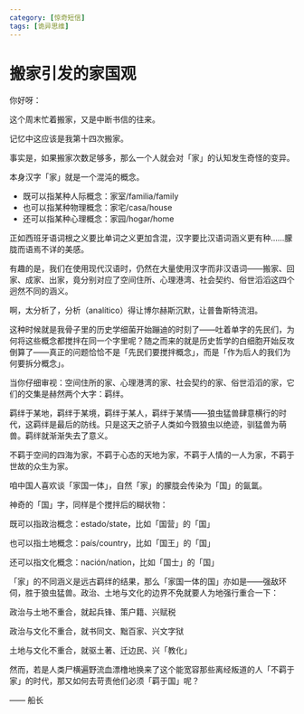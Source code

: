 ```yaml
---
category: [惊奇短信]
tags: [诡异思维]
---
```

# 搬家引发的家国观

你好呀：

这个周末忙着搬家，又是中断书信的往来。

记忆中这应该是我第十四次搬家。

事实是，如果搬家次数足够多，那么一个人就会对「家」的认知发生奇怪的变异。

本身汉字「家」就是一个混沌的概念。

- 既可以指某种人际概念：家室/familia/family
- 也可以指某种物理概念：家宅/casa/house
- 还可以指某种心理概念：家园/hogar/home

正如西班牙语词根之义要比单词之义更加含混，汉字要比汉语词涵义更有种……朦胧而语焉不详的美感。

有趣的是，我们在使用现代汉语时，仍然在大量使用汉字而非汉语词——搬家、回家、成家、出家，竟分别对应了空间住所、心理港湾、社会契约、俗世滔滔这四个迥然不同的涵义。

啊，太分析了，分析（analítico）得让博尔赫斯沉默，让普鲁斯特流泪。

这种时候就是我骨子里的历史学细菌开始蹦迪的时刻了——吐着单字的先民们，为何将这些概念都搅拌在同一个字里呢？随之而来的就是历史哲学的白细胞开始反攻倒算了——真正的问题恰恰不是「先民们要搅拌概念」，而是「作为后人的我们为何要拆分概念」。

当你仔细审视：空间住所的家、心理港湾的家、社会契约的家、俗世滔滔的家，它们的交集是赫然两个大字：羁绊。

羁绊于某地，羁绊于某境，羁绊于某人，羁绊于某情——狼虫猛兽肆意横行的时代，这羁绊是最后的防线。只是这天之骄子人类如今戮狼虫以绝迹，驯猛兽为萌兽。羁绊就渐渐失去了意义。

不羁于空间的四海为家，不羁于心态的天地为家，不羁于人情的一人为家，不羁于世故的众生为家。

咱中国人喜欢谈「家国一体」，自然「家」的朦胧会传染为「国」的氤氲。

神奇的「国」字，同样是个搅拌后的糊状物：

既可以指政治概念：estado/state，比如「国营」的「国」

也可以指土地概念：país/country，比如「国王」的「国」

还可以指文化概念：nación/nation，比如「国士」的「国」

「家」的不同涵义是远古羁绊的结果，那么「家国一体的国」亦如是——强敌环伺，胜于狼虫猛兽。政治、土地与文化的边界不免就要人为地强行重合一下：

政治与土地不重合，就起兵锋、策户籍、兴赋税

政治与文化不重合，就书同文、黜百家、兴文字狱

土地与文化不重合，就驱土著、迁边民、兴「教化」

然而，若是人类尸横遍野流血漂橹地换来了这个能宽容那些离经叛道的人「不羁于家」的时代，那又如何去苛责他们必须「羁于国」呢？

—— 船长